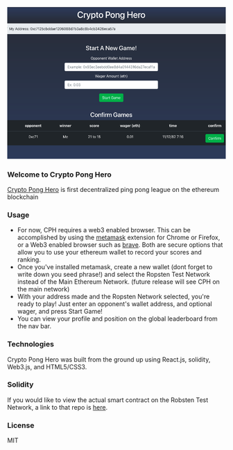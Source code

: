<img src="./src/assets/preview.png" width="800">


### Welcome to Crypto Pong Hero

[Crypto Pong Hero](http://crypto-pong-hero.surge.sh/) is first decentralized ping pong league on the ethereum blockchain

### Usage

+ For now, CPH requires a web3 enabled browser.  This can be accomplished by using the [metamask](https://metamask.io/) extension for Chrome or Firefox, or a Web3 enabled browser such as [brave](https://brave.com/).  Both are secure options that allow you to use your ethereum wallet to record your scores and ranking.
+ Once you've installed metamask, create a new wallet (dont forget to write down you seed phrase!) and select the Ropsten Test Network instead of the Main Ethereum Network.  (future release will see CPH on the main network)
+ With your address made and the Ropsten Network selected, you're ready to play!  Just enter an opponent's wallet address, and optional wager, and press Start Game!
+ You can view your profile and position on the global leaderboard from the nav bar.



### Technologies

Crypto Pong Hero was built from the ground up using React.js, solidity, Web3.js, and HTML5/CSS3.  

### Solidity

If you would like to view the actual smart contract on the Robsten Test Network, a link to that repo is [here](https://github.com/N-Will-Lee/crypto-pong-hero-contract).

### License

MIT
